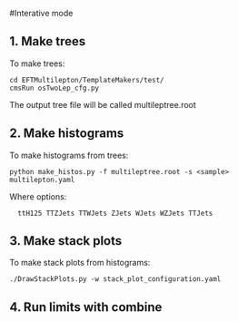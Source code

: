 #Interative mode

## 1. Make trees

To make trees:

   	cd EFTMultilepton/TemplateMakers/test/
	cmsRun osTwoLep_cfg.py

The output tree file will be called multileptree.root

## 2. Make histograms

To make histograms from trees:

   	python make_histos.py -f multileptree.root -s <sample> multilepton.yaml 

Where <sample> options:

      ttH125 TTZJets TTWJets ZJets WJets WZJets TTJets

## 3. Make stack plots

To make stack plots from histograms:

   	./DrawStackPlots.py -w stack_plot_configuration.yaml

## 4. Run limits with combine
